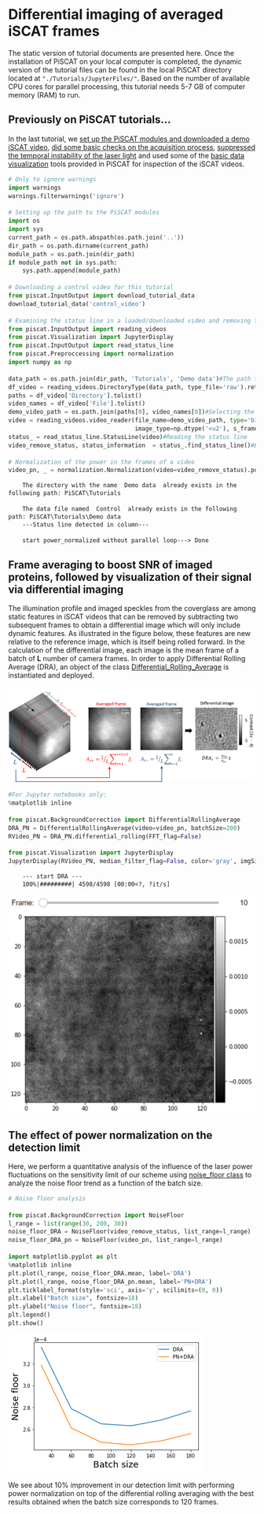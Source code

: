# Differential imaging of averaged iSCAT frames    
The static version of tutorial documents are presented here. Once the installation of PiSCAT on your local computer is completed, the dynamic version of the tutorial files can be found in the local PiSCAT directory located at `"./Tutorials/JupyterFiles/"`.  Based on the number of available CPU cores for parallel processing, this tutorial needs 5-7 GB of computer memory (RAM) to run.
## Previously on PiSCAT tutorials...
In the last tutorial, we [set up the PiSCAT modules and downloaded a demo iSCAT video](
https://piscat.readthedocs.io/Tutorial1/Tutorial1.html#setting-up-the-piscat-modules-and-downloading-a-demo-iscat-video), 
[did some basic checks on the acquisition process](https://piscat.readthedocs.io/Tutorial1/Tutorial1.html#examining-the-status-line-removing-it), 
[suppressed the temporal instability of the laser light](https://piscat.readthedocs.io/Tutorial1/Tutorial1.html#normalization-of-the-power-in-the-frames-of-a-video) 
and used some of the [basic data visualization](https://piscat.readthedocs.io/Tutorial1/Tutorial1.html#display-and-inspect-a-loaded-video) tools provided in PiSCAT for inspection of the iSCAT videos.  


```python
# Only to ignore warnings
import warnings
warnings.filterwarnings('ignore')

# Setting up the path to the PiSCAT modules
import os
import sys
current_path = os.path.abspath(os.path.join('..'))
dir_path = os.path.dirname(current_path)
module_path = os.path.join(dir_path)
if module_path not in sys.path:
    sys.path.append(module_path)

# Downloading a control video for this tutorial 
from piscat.InputOutput import download_tutorial_data
download_tutorial_data('control_video')

# Examining the status line in a loaded/downloaded video and removing the line
from piscat.InputOutput import reading_videos
from piscat.Visualization import JupyterDisplay
from piscat.InputOutput import read_status_line
from piscat.Preproccessing import normalization
import numpy as np

data_path = os.path.join(dir_path, 'Tutorials', 'Demo data')#The path to the demo data
df_video = reading_videos.DirectoryType(data_path, type_file='raw').return_df()
paths = df_video['Directory'].tolist()
video_names = df_video['File'].tolist()
demo_video_path = os.path.join(paths[0], video_names[0])#Selecting the first entry in the list
video = reading_videos.video_reader(file_name=demo_video_path, type='binary', img_width=128, img_height=128, 
                                    image_type=np.dtype('<u2'), s_frame=0, e_frame=-1)#Loading the video
status_ = read_status_line.StatusLine(video)#Reading the status line
video_remove_status, status_information  = status_.find_status_line()#Examining the status line & removing it

# Normalization of the power in the frames of a video
video_pn, _ = normalization.Normalization(video=video_remove_status).power_normalized()
```


```lang-none   
    The directory with the name  Demo data  already exists in the following path: PiSCAT\Tutorials
    
    The data file named  Control  already exists in the following path: PiSCAT\Tutorials\Demo data
    ---Status line detected in column---
    
    start power_normalized without parallel loop---> Done
```


## Frame averaging to boost SNR of imaged proteins, followed by visualization of their signal via differential imaging
The illumination profile and imaged speckles from the coverglass are among static features in iSCAT videos that can be removed by subtracting two subsequent frames to obtain a differential image which will only include dynamic features. As illustrated in the figure below, these features are new relative to the reference image, which is itself being rolled forward. In the calculation of the differential image, each image is the mean frame of a batch of **L** number of camera frames. In order to apply Differential Rolling Average (DRA), an object of the class [Differential_Rolling_Average](https://piscat.readthedocs.io/code_reference.html#piscat.BackgroundCorrection.DifferentialRollingAverage) is instantiated and deployed.

![](../Fig/DRA.png)


```python
#For Jupyter notebooks only:
%matplotlib inline

from piscat.BackgroundCorrection import DifferentialRollingAverage
DRA_PN = DifferentialRollingAverage(video=video_pn, batchSize=200)
RVideo_PN = DRA_PN.differential_rolling(FFT_flag=False)

from piscat.Visualization import JupyterDisplay
JupyterDisplay(RVideo_PN, median_filter_flag=False, color='gray', imgSizex=5, imgSizey=5, IntSlider_width='500px', step=100)
```


```lang-none    
    --- start DRA ---
    100%|#########| 4598/4598 [00:00<?, ?it/s]
```


![](../Fig/tu2_vid1.png)


## The effect of power normalization on the detection limit 
Here, we perform a quantitative analysis of the influence of the laser power fluctuations on the sensitivity limit of our scheme using [noise_floor class](https://piscat.readthedocs.io/code_reference.html#piscat.BackgroundCorrection.NoiseFloor) to analyze the noise floor trend as a function of the batch size.


```python
# Noise floor analysis

from piscat.BackgroundCorrection import NoiseFloor
l_range = list(range(30, 200, 30))
noise_floor_DRA = NoiseFloor(video_remove_status, list_range=l_range)
noise_floor_DRA_pn = NoiseFloor(video_pn, list_range=l_range)

import matplotlib.pyplot as plt
%matplotlib inline
plt.plot(l_range, noise_floor_DRA.mean, label='DRA')
plt.plot(l_range, noise_floor_DRA_pn.mean, label='PN+DRA')
plt.ticklabel_format(style='sci', axis='y', scilimits=(0, 0))
plt.xlabel("Batch size", fontsize=18)
plt.ylabel("Noise floor", fontsize=18)
plt.legend()
plt.show()
```


![](output_7_0.png)
    

We see about 10% improvement in our detection limit with performing power normalization on top of the differential rolling averaging with the best results obtained when the batch size corresponds to 120 frames.
